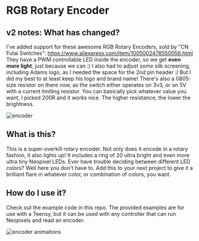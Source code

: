 # RGB Rotary Encoder

## v2 notes: What has changed?
I've added support for these awesome RGB Rotary Encoders, sold by "CN Futai Switches": https://www.aliexpress.com/item/1005002478550056.html
They have a PWM controllable LED inside the encoder, so we get **even more light**, just because we can :)
I also had to adjust some silk screening, including Adams logo, as I needed the space for the 2nd pin header :/ But I did my best to at least keep his logo and brand name!
There's also a 0805-size resistor on there now, as the switch either operates on 3v3, or on 5V with a current limiting resistor. You can basically pick whatever value you want, I picked 200R and it works nice. The higher resistance, the lower the brightness.

![encoder](/images/rgb-encoder.jpeg "RGB Encoder")

## What is this?
This is a super-overkill rotary encoder. Not only does it encode in a rotary fashion, it also lights up! It includes a ring of 20 ultra bright and even more ultra tiny Neopixel LEDs. Ever have trouble deciding between different LED colors? Well here you don't have to. Add this to your next project to give it a brilliant flare in whatever color, or combination of colors, you want.

## How do I use it?
Check out the example code in this repo. The provided examples are for use with a Teensy, but it can be used with any controller that can run Neopixels and read an encoder.

![encoder animations](/images/rgb-encoder-animations.gif "RGB Encoder Animations")